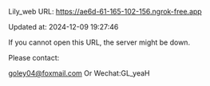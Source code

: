Lily_web URL: https://ae6d-61-165-102-156.ngrok-free.app

Updated at: 2024-12-09 19:27:46

If you cannot open this URL, the server might be down.

Please contact: 

goley04@foxmail.com Or Wechat:GL_yeaH
